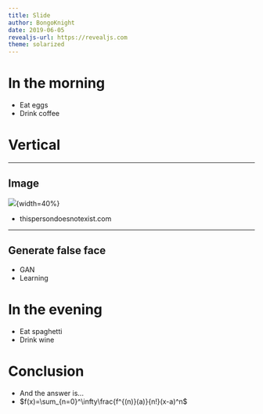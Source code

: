 ```yaml
---
title: Slide
author: BongoKnight
date: 2019-06-05
revealjs-url: https://revealjs.com
theme: solarized
---
```


# In the morning

- Eat eggs
- Drink coffee

# Vertical

---

## Image
![](https://thispersondoesnotexist.com/image){width=40%}

- thispersondoesnotexist.com

---

## Generate false face
- GAN 
- Learning




# In the evening

- Eat spaghetti
- Drink wine

# Conclusion

- And the answer is...
- $f(x)=\sum_{n=0}^\infty\frac{f^{(n)}(a)}{n!}(x-a)^n$    
